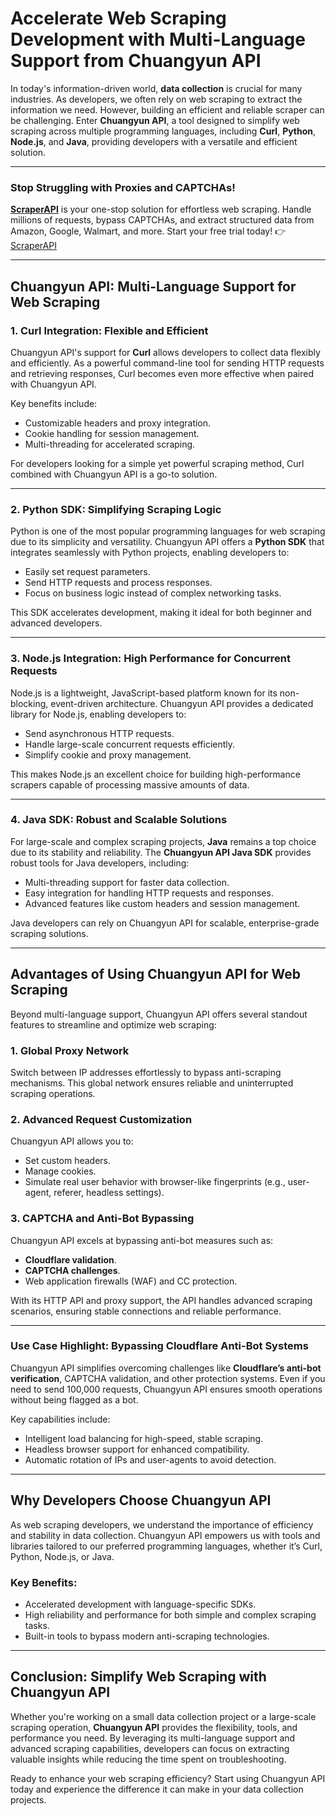 # Accelerate Web Scraping Development with Multi-Language Support from Chuangyun API

In today's information-driven world, **data collection** is crucial for many industries. As developers, we often rely on web scraping to extract the information we need. However, building an efficient and reliable scraper can be challenging. Enter **Chuangyun API**, a tool designed to simplify web scraping across multiple programming languages, including **Curl**, **Python**, **Node.js**, and **Java**, providing developers with a versatile and efficient solution.

---

### Stop Struggling with Proxies and CAPTCHAs!

**[ScraperAPI](https://www.scraperapi.com/?fp_ref=coupons)** is your one-stop solution for effortless web scraping. Handle millions of requests, bypass CAPTCHAs, and extract structured data from Amazon, Google, Walmart, and more. Start your free trial today! 👉 [ScraperAPI](https://www.scraperapi.com/?fp_ref=coupons)

---

## Chuangyun API: Multi-Language Support for Web Scraping

### 1. Curl Integration: Flexible and Efficient

Chuangyun API's support for **Curl** allows developers to collect data flexibly and efficiently. As a powerful command-line tool for sending HTTP requests and retrieving responses, Curl becomes even more effective when paired with Chuangyun API. 

Key benefits include:
- Customizable headers and proxy integration.
- Cookie handling for session management.
- Multi-threading for accelerated scraping.

For developers looking for a simple yet powerful scraping method, Curl combined with Chuangyun API is a go-to solution.

---

### 2. Python SDK: Simplifying Scraping Logic

Python is one of the most popular programming languages for web scraping due to its simplicity and versatility. Chuangyun API offers a **Python SDK** that integrates seamlessly with Python projects, enabling developers to:
- Easily set request parameters.
- Send HTTP requests and process responses.
- Focus on business logic instead of complex networking tasks.

This SDK accelerates development, making it ideal for both beginner and advanced developers.

---

### 3. Node.js Integration: High Performance for Concurrent Requests

Node.js is a lightweight, JavaScript-based platform known for its non-blocking, event-driven architecture. Chuangyun API provides a dedicated library for Node.js, enabling developers to:
- Send asynchronous HTTP requests.
- Handle large-scale concurrent requests efficiently.
- Simplify cookie and proxy management.

This makes Node.js an excellent choice for building high-performance scrapers capable of processing massive amounts of data.

---

### 4. Java SDK: Robust and Scalable Solutions

For large-scale and complex scraping projects, **Java** remains a top choice due to its stability and reliability. The **Chuangyun API Java SDK** provides robust tools for Java developers, including:
- Multi-threading support for faster data collection.
- Easy integration for handling HTTP requests and responses.
- Advanced features like custom headers and session management.

Java developers can rely on Chuangyun API for scalable, enterprise-grade scraping solutions.

---

## Advantages of Using Chuangyun API for Web Scraping

Beyond multi-language support, Chuangyun API offers several standout features to streamline and optimize web scraping:

### 1. Global Proxy Network
Switch between IP addresses effortlessly to bypass anti-scraping mechanisms. This global network ensures reliable and uninterrupted scraping operations.

### 2. Advanced Request Customization
Chuangyun API allows you to:
- Set custom headers.
- Manage cookies.
- Simulate real user behavior with browser-like fingerprints (e.g., user-agent, referer, headless settings).

### 3. CAPTCHA and Anti-Bot Bypassing
Chuangyun API excels at bypassing anti-bot measures such as:
- **Cloudflare validation**.
- **CAPTCHA challenges**.
- Web application firewalls (WAF) and CC protection.

With its HTTP API and proxy support, the API handles advanced scraping scenarios, ensuring stable connections and reliable performance.

---

### Use Case Highlight: Bypassing Cloudflare Anti-Bot Systems

Chuangyun API simplifies overcoming challenges like **Cloudflare’s anti-bot verification**, CAPTCHA validation, and other protection systems. Even if you need to send 100,000 requests, Chuangyun API ensures smooth operations without being flagged as a bot.

Key capabilities include:
- Intelligent load balancing for high-speed, stable scraping.
- Headless browser support for enhanced compatibility.
- Automatic rotation of IPs and user-agents to avoid detection.

---

## Why Developers Choose Chuangyun API

As web scraping developers, we understand the importance of efficiency and stability in data collection. Chuangyun API empowers us with tools and libraries tailored to our preferred programming languages, whether it’s Curl, Python, Node.js, or Java. 

### Key Benefits:
- Accelerated development with language-specific SDKs.
- High reliability and performance for both simple and complex scraping tasks.
- Built-in tools to bypass modern anti-scraping technologies.

---

## Conclusion: Simplify Web Scraping with Chuangyun API

Whether you're working on a small data collection project or a large-scale scraping operation, **Chuangyun API** provides the flexibility, tools, and performance you need. By leveraging its multi-language support and advanced scraping capabilities, developers can focus on extracting valuable insights while reducing the time spent on troubleshooting.

Ready to enhance your web scraping efficiency? Start using Chuangyun API today and experience the difference it can make in your data collection projects.

